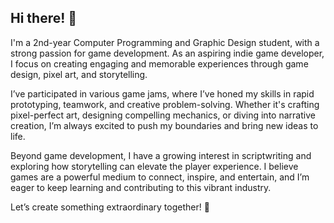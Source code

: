 ## Hi there! 👋
I'm a 2nd-year Computer Programming and Graphic Design student, with a strong passion for game development. As an aspiring indie game developer, I focus on creating engaging and memorable experiences through game design, pixel art, and storytelling.

I’ve participated in various game jams, where I’ve honed my skills in rapid prototyping, teamwork, and creative problem-solving. Whether it's crafting pixel-perfect art, designing compelling mechanics, or diving into narrative creation, I’m always excited to push my boundaries and bring new ideas to life.

Beyond game development, I have a growing interest in scriptwriting and exploring how storytelling can elevate the player experience. I believe games are a powerful medium to connect, inspire, and entertain, and I’m eager to keep learning and contributing to this vibrant industry.

Let’s create something extraordinary together! 🚀
